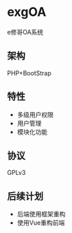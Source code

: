 # exgOA
e修哥OA系统

## 架构
PHP+BootStrap

## 特性
* 多级用户权限
* 用户管理
* 模块化功能

## 协议
GPLv3

## 后续计划
* 后端使用框架重构
* 使用Vue重构前端
